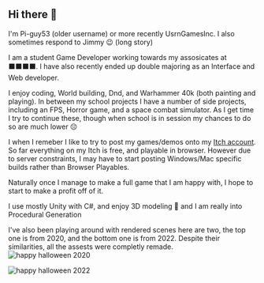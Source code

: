 ## Hi there 👋 
I'm Pi-guy53 (older username) or more recently UsrnGamesInc. I also sometimes respond to Jimmy :wink: (long story)

I am a student Game Developer working towards my assosicates at :black_large_square::black_large_square::black_large_square::black_large_square:. I have also recently ended up double majoring as an Interface and Web developer. 

I enjoy coding, World building, Dnd, and Warhammer 40k (both painting and playing). 
In between my school projects I have a number of side projects, including an FPS, Horror game, and a space combat simulator. As I get time I try to continue these, though when school is in session my chances to do so are much lower :pensive:

I when I remeber I like to try to post my games/demos onto my [Itch account](https://i-need-a-usrn.itch.io). So far everything on my Itch is free, and playable in browser. However due to server constraints, I may have to start posting Windows/Mac specific builds rather than Browser Playables.

Naturally once I manage to make a full game that I am happy with, I hope to start to make a profit off of it. 

I use mostly Unity with C#, and enjoy 3D modeling :trident:
and I am really into Procedural Generation

I've also been playing around with rendered scenes here are two, the top one is from 2020, and the bottom one is from 2022. Despite their similarities, all the assests were completly remade.
![happy halloween 2020](https://user-images.githubusercontent.com/71029215/188479532-ecf79e3b-5e73-4c9f-97d3-0a459b27e418.png)

![happy halloween 2022](https://user-images.githubusercontent.com/71029215/213543998-dacfa432-440b-474a-a396-2e46f99e94df.png)
